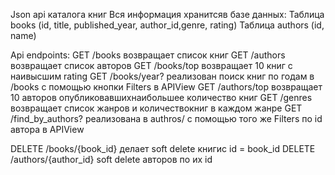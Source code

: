 Json api каталога книг 
Вся информация хранитсяв базе данных: 
Таблица books (id, title, published_year, author_id,genre, rating) 
Таблица authors (id, name) 

Api endpoints:
GET /books возвращает список книг
GET /authors возвращает список авторов
GET /books/top возвращает 10 книг с наивысшим rating 
GET /books/year? реализован поиск книг по годам в /books с помощью кнопки Filters в APIView
GET /authors/top возвращает 10 авторов опубликовавшихнаибольшее количество книг 
GET /genres возвращает список жанров и количествокниг в каждом жанре 
GET /find_by_authors? реализована в authros/ с помощью того же Filters по id автора в APIView

DELETE /books/{book_id} делает soft delete книгис id = book_id 
DELETE /authors/{author_id} soft delete авторов по их id
